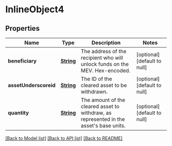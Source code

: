 # InlineObject4

## Properties

| Name                  | Type                    | Description                                                                                | Notes                       |
| --------------------- | ----------------------- | ------------------------------------------------------------------------------------------ | --------------------------- |
| **beneficiary**       | [**String**](string.md) | The address of the recipient who will unlock funds on the MEV. Hex-encoded.                | [optional][default to null] |
| **assetUnderscoreid** | [**String**](string.md) | The ID of the cleared asset to be withdrawn.                                               | [optional][default to null] |
| **quantity**          | [**String**](string.md) | The amount of the cleared asset to withdraw, as represented in the asset&#39;s base units. | [optional][default to null] |

[[Back to Model list]](../README.md#documentation-for-models) [[Back to API list]](../README.md#documentation-for-api-endpoints) [[Back to README]](../README.md)
